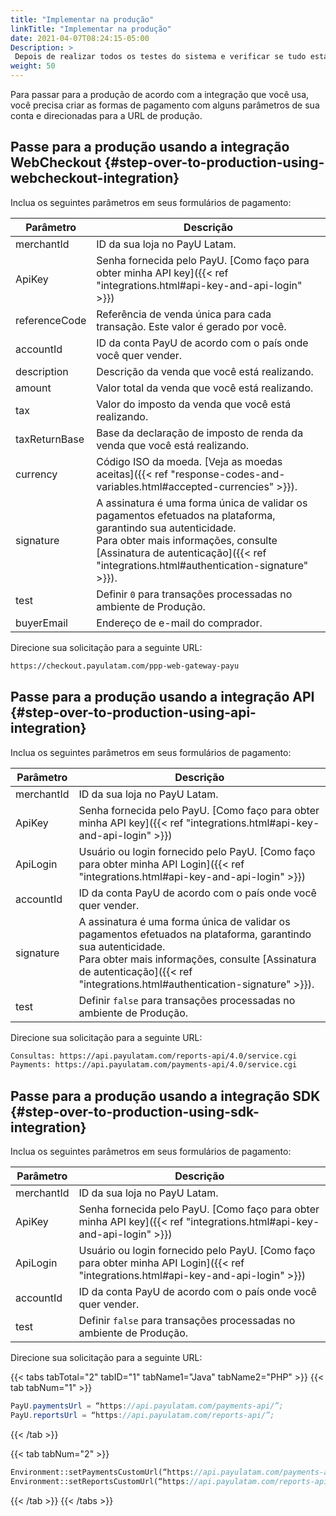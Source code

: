 ```yaml
---
title: "Implementar na produção"
linkTitle: "Implementar na produção"
date: 2021-04-07T08:24:15-05:00
Description: >
 Depois de realizar todos os testes do sistema e verificar se tudo está funcionando corretamente, você pode mudar para o servidor de produção, onde as transações reais são processadas.
weight: 50
---
```


Para passar para a produção de acordo com a integração que você usa, você precisa criar as formas de pagamento com alguns parâmetros de sua conta e direcionadas para a URL de produção.

## Passe para a produção usando a integração WebCheckout {#step-over-to-production-using-webcheckout-integration}
Inclua os seguintes parâmetros em seus formulários de pagamento:

| Parâmetro     | Descrição                                                                                                    |
|---------------|--------------------------------------------------------------------------------------------------------------|
| merchantId    | ID da sua loja no PayU Latam.                                                                                |
| ApiKey        | Senha fornecida pelo PayU. [Como faço para obter minha API key]({{< ref "integrations.html#api-key-and-api-login" >}}) |
| referenceCode | Referência de venda única para cada transação. Este valor é gerado por você.                                 |
| accountId     | ID da conta PayU de acordo com o país onde você quer vender.                                                 |
| description   | Descrição da venda que você está realizando.                                                                 |
| amount        | Valor total da venda que você está realizando.                                                               |
| tax           | Valor do imposto da venda que você está realizando.                                                          |
| taxReturnBase | Base da declaração de imposto de renda da venda que você está realizando.                                    |
| currency      | Código ISO da moeda. [Veja as moedas aceitas]({{< ref "response-codes-and-variables.html#accepted-currencies" >}}). |
| signature     | A assinatura é uma forma única de validar os pagamentos efetuados na plataforma, garantindo sua autenticidade. <br>Para obter mais informações, consulte [Assinatura de autenticação]({{< ref "integrations.html#authentication-signature" >}}).       |
| test          | Definir `0` para transações processadas no ambiente de Produção.                                             |
| buyerEmail    | Endereço de e-mail do comprador.                                                                             |

Direcione sua solicitação para a seguinte URL:

```HTML
https://checkout.payulatam.com/ppp-web-gateway-payu
```

## Passe para a produção usando a integração API {#step-over-to-production-using-api-integration}
Inclua os seguintes parâmetros em seus formulários de pagamento:

| Parâmetro     | Descrição                                                                                                   |
|---------------|-------------------------------------------------------------------------------------------------------------|
| merchantId    | ID da sua loja no PayU Latam.                                                                               |
| ApiKey        | Senha fornecida pelo PayU. [Como faço para obter minha API key]({{< ref "integrations.html#api-key-and-api-login" >}}) |
| ApiLogin      | Usuário ou login fornecido pelo PayU. [Como faço para obter minha API Login]({{< ref "integrations.html#api-key-and-api-login" >}}) |
| accountId     | ID da conta PayU de acordo com o país onde você quer vender.                                                |
| signature     | A assinatura é uma forma única de validar os pagamentos efetuados na plataforma, garantindo sua autenticidade.<br>Para obter mais informações, consulte [Assinatura de autenticação]({{< ref "integrations.html#authentication-signature" >}}).            |
| test          | Definir `false` para transações processadas no ambiente de Produção.                                        |

Direcione sua solicitação para a seguinte URL:

```HTML
Consultas: https://api.payulatam.com/reports-api/4.0/service.cgi
Payments: https://api.payulatam.com/payments-api/4.0/service.cgi
```

## Passe para a produção usando a integração SDK {#step-over-to-production-using-sdk-integration}
Inclua os seguintes parâmetros em seus formulários de pagamento:

| Parâmetro     | Descrição                                                                                                 |
|---------------|-------------------------------------------------------------------------------------------------------------|
| merchantId    | ID da sua loja no PayU Latam.                                                                          |
| ApiKey        | Senha fornecida pelo PayU. [Como faço para obter minha API key]({{< ref "integrations.html#api-key-and-api-login" >}}) |
| ApiLogin      | Usuário ou login fornecido pelo PayU. [Como faço para obter minha API Login]({{< ref "integrations.html#api-key-and-api-login" >}}) |
| accountId     | ID da conta PayU de acordo com o país onde você quer vender.                                     |
| test          | Definir `false` para transações processadas no ambiente de Produção.                                        |

Direcione sua solicitação para a seguinte URL:

{{< tabs tabTotal="2" tabID="1" tabName1="Java" tabName2="PHP" >}}
{{< tab tabNum="1" >}}
```Java
PayU.paymentsUrl = “https://api.payulatam.com/payments-api/”;
PayU.reportsUrl = “https://api.payulatam.com/reports-api/”;
```
{{< /tab >}}

{{< tab tabNum="2" >}}
```PHP
Environment::setPaymentsCustomUrl(“https://api.payulatam.com/payments-api/4.0/service.cgi”);
Environment::setReportsCustomUrl(“https://api.payulatam.com/reports-api/4.0/service.cgi”);
```
{{< /tab >}}
{{< /tabs >}}
